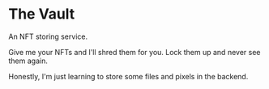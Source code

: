 # The Vault
An NFT storing service. 

Give me your NFTs and I'll shred them for you.
Lock them up and never see them again.

Honestly, I'm just learning to store some files and pixels in the backend.
